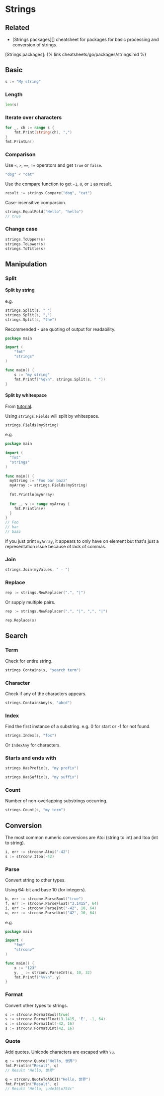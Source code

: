 # Strings

## Related

- [Strings packages][] cheatsheet for packages for basic processing and conversion of strings.

[Strings packages]: {% link cheatsheets/go/packages/strings.md %}

## Basic

```go
s := "My string"
```

### Length

```go
len(s)
```

### Iterate over characters

```go
for _, ch := range s {
    fmt.Print(string(ch), ",")
}
fmt.PrintLn()
```  

### Comparison

Use `<`, `>`, `==`, `!=` operators and get `true` or `false`.

```go
"dog" < "cat"
```

Use the compare function to get `-1`, `0`, or `1` as result.

```go
result := strings.Compare("dog", "cat")
```

Case-insensitive comparsion.

```go
strings.EqualFold("Hello", "hello")
// true
```

### Change case

```go
strings.ToUpper(s)
strings.ToLower(s)
strings.ToTitle(s)
```


## Manipulation

### Split

#### Split by string

e.g.

```go
strings.Split(s, " ")
strings.Split(s, ",")
strings.Split(s, "the")
```

Recommended - use quoting of output for readability.

```go
package main

import (
	"fmt"
	"strings"
)

func main() {
	s := "my string"
	fmt.Printf("%q\n", strings.Split(s, " "))
}
```

#### Split by whitespace

From [tutorial](https://www.golangprograms.com/how-to-split-a-string-on-white-space.html).

Using `strings.Fields` will split by whitespace.

```go
strings.Fields(myString)  
```

e.g.

```go
package main
 
import (
  "fmt"
  "strings"
)
 
func main() {
  myString := "Foo bar bazz"
  myArray := strings.Fields(myString)  
  
  fmt.Println(myArray)
  
  for _, v := range myArray {    
    fmt.Println(v)
  }
}
// Foo
// bar
// bazz
```

If you just print `myArray`, it appears to only have on element but that's just a representation issue because of lack of commas.

### Join

```go
strings.Join(myValues, " - ")
```

### Replace

```go
rep := strings.NewReplacer(".", "|")
```

Or supply multiple pairs.


```go
rep := strings.NewReplacer(".", "|", ",", "|")
```

```go
rep.Replace(s)
```



## Search

### Term

Check for entire string.

```go
strings.Contains(s, "search term")
```

### Character

Check if any of the characters appears.

```go
strings.ContainsAny(s, "abcd")
```

### Index

Find the first instance of a substring. e.g. 0 for start or -1 for not found.

```go
strings.Index(s, "fox")
```

Or `IndexAny` for characters.


### Starts and ends with

```go
strings.HasPrefix(s, "my prefix")

strings.HasSuffix(s, "my suffix")
```

### Count

Number of non-overlapping substrings occurring.

```go
strings.Count(s, "my term")
```


## Conversion

The most common numeric conversions are Atoi (string to int) and Itoa (int to string).

```go
i, err := strconv.Atoi("-42")
s := strconv.Itoa(-42)
```

### Parse

Convert string to other types.

Using 64-bit and base 10 (for integers).

```go
b, err := strconv.ParseBool("true")
f, err := strconv.ParseFloat("3.1415", 64)
i, err := strconv.ParseInt("-42", 10, 64)
u, err := strconv.ParseUint("42", 10, 64)
```

e.g.

```go
package main

import (
	"fmt"
	"strconv"
)

func main() {
	x := "123"
	y, _ := strconv.ParseInt(x, 10, 32)
	fmt.Printf("%v\n", y)
}
```

### Format

Convert other types to strings.

```go
s := strconv.FormatBool(true)
s := strconv.FormatFloat(3.1415, 'E', -1, 64)
s := strconv.FormatInt(-42, 16)
s := strconv.FormatUint(42, 16)
```

### Quote

Add quotes.
Unicode characters are escaped with `\u`.

```go
q := strconv.Quote("Hello, 世界")
fmt.Println("Result", q)
// Result "Hello, 世界"

q = strconv.QuoteToASCII("Hello, 世界")
fmt.Println("Result", q)
// Result "Hello, \u4e16\u754c"
```
